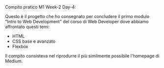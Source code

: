 Compito pratico M1 Week-2 Day-4:

Questo è il progetto che ho consegnato per concludere il primo modulo "Intro to Web Development" del corso di Web Developer dove abbiamo affrontato questi temi:
- HTML
- CSS base e avanzato
- Flexbox

Il compito consisteva nel riprodurre il più similmente possibile l'homepage di Medium.
